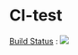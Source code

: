 # CI-test
[Build Status](https://travis-ci.org/css566/CI-test) : ![](https://api.travis-ci.org/css566/CI-test.svg)



